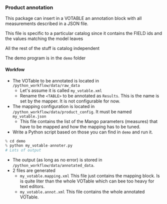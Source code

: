 ### Product annotation

This package can insert in a VOTABLE an annotation block with all measurements described in a JSON file.

This file is specific to a particular catalog since it contains the FIELD ids and the values matching the model leaves

All the rest of the stuff is catalog independent

The demo program is in the `demo` folder

#### Workfow

- The VOTable to be annotated is located in  `/python_workflow/data/raw_data`
  - Let's assume it is called `my_votable.xml`
  - Rename the `<TABLE>` to be annotated as `Results`. This is the name is set by the mapper. It is not configurable for now.
- The mapping configuration is located in `/python_workflow/data/product_config`. It must be named `my_votable.json`
  - This file contains the list of the Mango parameters (measures) that have to be mapped and how the mapping has to be tuned.
- Write a Python script based on those you can find in `demo` and run it.
```python
% cd demo
% python my_votable-annoter.py
# Lots of output
```
- The output (as long as no error) is stored in `/python_workflow/data/annotated_data`. 
- 2 files are generated
  - `my_votable.mapping.xml` This file just contains the mapping block. Is is quite liter than the whole VOTable which can bee too heavy for text editors.
  - `my_votable.annot.xml` This file contains the whole annotated VOTable.

